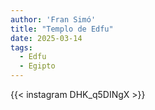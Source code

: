 ```yaml
---
author: 'Fran Simó'
title: "Templo de Edfu"
date: 2025-03-14
tags:
  - Edfu 
  - Egipto
---
```


{{< instagram DHK_q5DINgX >}}